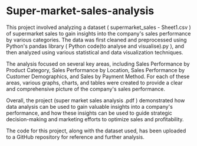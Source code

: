 # Super-market-sales-analysis

This project involved analyzing a dataset ( supermarket_sales - Sheet1.csv ) of supermarket sales to gain insights into the company's sales performance by various categories. The data was first cleaned and preprocessed using Python's pandas library ( Python code(to analyse and visualise).py ), and then analyzed using various statistical and data visualization techniques.

The analysis focused on several key areas, including Sales Performance by Product Category, Sales Performance by Location, Sales Performance by Customer Demographics, and Sales by Payment Method. For each of these areas, various graphs, charts, and tables were created to provide a clear and comprehensive picture of the company's sales performance.

Overall, the project (super market sales analysis .pdf ) demonstrated how data analysis can be used to gain valuable insights into a company's performance, and how these insights can be used to guide strategic decision-making and marketing efforts to optimize sales and profitability.

The code for this project, along with the dataset used, has been uploaded to a GitHub repository for reference and further analysis.
